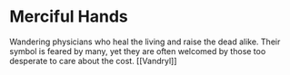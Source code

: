 # Merciful Hands


Wandering physicians who heal the living and raise the dead alike. Their symbol is feared by many, yet they are often welcomed by those too desperate to care about the cost.
[[Vandryl]]

